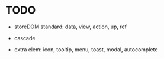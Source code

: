 # TODO
- storeDOM standard: data, view, action, up, ref

- cascade
- extra elem: icon, tooltip, menu, toast, modal, autocomplete